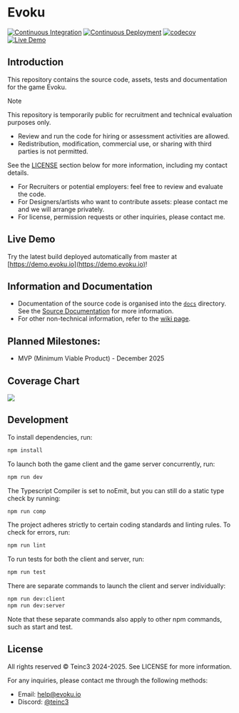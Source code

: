 # Evoku

[![Continuous Integration](https://github.com/Teinc3/Evoku/actions/workflows/ci.yml/badge.svg?branch=master)](https://github.com/Teinc3/Evoku/actions/workflows/ci.yml)
[![Continuous Deployment](https://github.com/Teinc3/Evoku/actions/workflows/cd.yml/badge.svg?branch=master)](https://github.com/Teinc3/Evoku/actions/workflows/cd.yml)
[![codecov](https://codecov.io/github/Teinc3/Evoku/branch/master/graph/badge.svg?token=U83CE972IQ)](https://codecov.io/github/Teinc3/Evoku)
[![Live Demo](https://img.shields.io/badge/Live%20Demo-demo.evoku.io-blue?style=flat&logo=github&logoColor=white)](https://demo.evoku.io)


## Introduction
This repository contains the source code, assets, tests and documentation for the game Evoku.

> [!NOTE]
> This repository is temporarily public for recruitment and technical evaluation purposes only.
> - Review and run the code for hiring or assessment activities are allowed.
> - Redistribution, modification, commercial use, or sharing with third parties is not permitted.
> 
> See the [LICENSE](#license) section below for more information, including my contact details.
>
> - For Recruiters or potential employers: feel free to review and evaluate the code.
> - For Designers/artists who want to contribute assets: please contact me and we will arrange privately.
> - For license, permission requests or other inquiries, please contact me.


## Live Demo
Try the latest build deployed automatically from master at [https://demo.evoku.io](https://demo.evoku.io)!


## Information and Documentation
- Documentation of the source code is organised into the [`docs`](/docs/) directory.
See the [Source Documentation](/docs/README.md) for more information.
- For other non-technical information, refer to the [wiki page](https://github.com/Teinc3/Evoku/wiki).


## Planned Milestones:
- MVP (Minimum Viable Product) - December 2025


## Coverage Chart
<img src="https://codecov.io/github/Teinc3/Evoku/graphs/icicle.svg?token=U83CE972IQ"></img>


## Development
To install dependencies, run:
```bash
npm install
```

To launch both the game client and the game server concurrently, run:
```bash
npm run dev
```

The Typescript Compiler is set to noEmit, but you can still do a static type check by running:
```bash
npm run comp
```

The project adheres strictly to certain coding standards and linting rules. To check for errors, run:
```bash
npm run lint
```

To run tests for both the client and server, run:
```bash
npm run test
```

There are separate commands to launch the client and server individually:
```bash
npm run dev:client
npm run dev:server
```

Note that these separate commands also apply to other npm commands, such as start and test.


## License
All rights reserved © Teinc3 2024-2025.
See <a>LICENSE</a> for more information.

For any inquiries, please contact me through the following methods:
- Email: help@evoku.io
- Discord: <a href="https://discord.com/users/420725289908174859">@teinc3</a>

